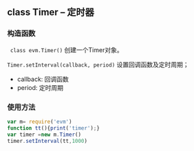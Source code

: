 ## class Timer – 定时器

### 构造函数

` class evm.Timer()`
 创建一个Timer对象。


`Timer.setInterval(callback, period)`
设置回调函数及定时周期；
*  callback: 回调函数
*  period:   定时周期


### 使用方法
```javascript
var m= require('evm')
function tt(){print('timer');}
var timer =new m.Timer()
timer.setInterval(tt,1000)
```
